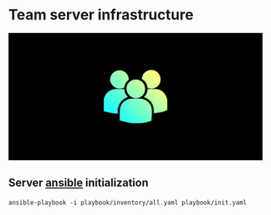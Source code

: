 # Team server infrastructure

![cover](docs/cover.png)

## Server [ansible](https://www.ansible.com) initialization

```shell
ansible-playbook -i playbook/inventory/all.yaml playbook/init.yaml
```
